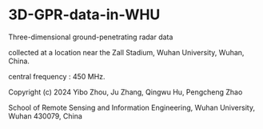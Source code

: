 # 3D-GPR-data-in-WHU
Three-dimensional ground-penetrating radar data 

collected at a location near the Zall Stadium, Wuhan University, Wuhan, China. 

central frequency : 450 MHz.


Copyright (c) 2024 Yibo Zhou, Ju Zhang, Qingwu Hu, Pengcheng Zhao

School of Remote Sensing and Information Engineering, Wuhan University, Wuhan 430079, China
